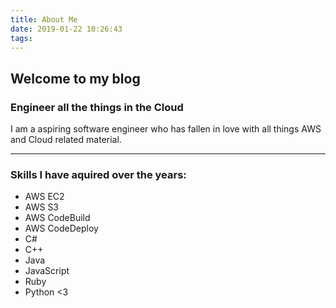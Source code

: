 ```yaml
---
title: About Me
date: 2019-01-22 10:26:43
tags:
---
```


## Welcome to my blog

### Engineer all the things in the Cloud

I am a aspiring software engineer who has fallen in love with all things AWS and Cloud related material.

___

### Skills I have aquired over the years:
* AWS EC2
* AWS S3
* AWS CodeBuild
* AWS CodeDeploy
* C# 
* C++
* Java
* JavaScript
* Ruby
* Python <3 

